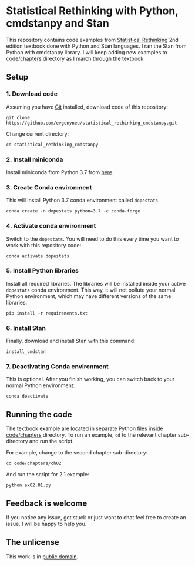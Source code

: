 # Statistical Rethinking with Python, cmdstanpy and Stan

This repository contains code examples from [Statistical Rethinking](https://xcelab.net/rm/statistical-rethinking/) 2nd edition textbook done with Python and Stan languages. I ran the Stan from Python with cmdstanpy library. I will keep adding new examples to [code/chapters](code/chapters) directory as I march through the textbook.

## Setup

### 1. Download code

Assuming you have [Git](https://git-scm.com) installed, download code of this repository:

```
git clone https://github.com/evgenyneu/statistical_rethinking_cmdstanpy.git
```

Change current directory:

```
cd statistical_rethinking_cmdstanpy
```

### 2. Install miniconda

Install miniconda from Python 3.7 from [here](https://docs.conda.io/en/latest/miniconda.html).


### 3. Create Conda environment

This will install Python 3.7 conda environment called `dopestats`.

```
conda create -n dopestats python=3.7 -c conda-forge
```

### 4. Activate conda environment

Switch to the `dopestats`. You will need to do this every time you want to work with this repository code:

```
conda activate dopestats
```

### 5. Install Python libraries

Install all required libraries. The libraries will be installed inside your active `dopestats` conda environment. This way, it will not pollute your normal Python environment, which may have different versions of the same libraries:

```
pip install -r requirements.txt
```

### 6. Install Stan

Finally, download and install Stan with this command:

```
install_cmdstan
```

### 7. Deactivating Conda environment

This is optional. After you finish working, you can switch back to your normal Python environment:

```
conda deactivate
```


## Running the code

The textbook example are located in separate Python files inside [code/chapters](code/chapters) directory. To run an example, `cd` to the relevant chapter sub-directory and run the script.

For example, change to the second chapter sub-directory:

```
cd code/chapters/ch02
```

And run the script for 2.1 example:

```
python ex02.01.py
```

## Feedback is welcome

If you notice any issue, got stuck or just want to chat feel free to create an issue. I will be happy to help you.


## The unlicense

This work is in [public domain](LICENSE).
